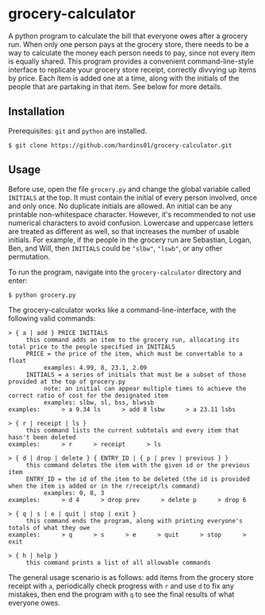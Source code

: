# grocery-calculator

A python program to calculate the bill that everyone owes after a grocery run. When only one person pays at the grocery store, there needs to be a way to calculate the money each person needs to pay, since not every item is equally shared. This program provides a convenient command-line-style interface to replicate your grocery store receipt, correctly divvying up items by price. Each item is added one at a time, along with the initials of the people that are partaking in that item. See below for more details.

## Installation

Prerequisites: `git` and `python` are installed.

`$ git clone https://github.com/hardins01/grocery-calculator.git`

## Usage

Before use, open the file `grocery.py` and change the global variable called `INITIALS` at the top. It must contain the initial of every person involved, once and only once. No duplicate initials are allowed. An initial can be any printable non-whitespace character. However, it's recommended to not use numerical characters to avoid confusion. Lowercase and uppercase letters are treated as different as well, so that increases the number of usable initials. For example, if the people in the grocery run are Sebastian, Logan, Ben, and Will, then `INITIALS` could be `"slbw"`, `"lswb"`, or any other permutation.

To run the program, navigate into the `grocery-calculator` directory and enter:

`$ python grocery.py`

The grocery-calculator works like a command-line-interface, with the following valid commands:

```text
> { a | add } PRICE INITIALS
     this command adds an item to the grocery run, allocating its total price to the people specified in INITIALS
     PRICE = the price of the item, which must be convertable to a float
          examples: 4.99, 8, 23.1, 2.09
     INITIALS = a series of initials that must be a subset of those provided at the top of grocery.py
          note: an initial can appear multiple times to achieve the correct ratio of cost for the designated item
          examples: slbw, sl, bss, blwssb
examples:      > a 9.34 ls      > add 8 lsbw      > a 23.11 lsbs

> { r | receipt | ls }
     this command lists the current subtotals and every item that hasn't been deleted
examples:      > r      > receipt      > ls

> { d | drop | delete } { ENTRY_ID | { p | prev | previous } }
     this command deletes the item with the given id or the previous item
     ENTRY_ID = the id of the item to be deleted (the id is provided when the item is added or in the r/receipt/ls command)
          examples: 0, 8, 3
examples:      > d 4      > drop prev      > delete p      > drop 6

> { q | s | e | quit | stop | exit }
     this command ends the program, along with printing everyone's totals of what they owe
examples:      > q      > s      > e      > quit      > stop      > exit

> { h | help }
     this command prints a list of all allowable commands
```

The general usage scenario is as follows: add items from the grocery store receipt with `a`, periodically check progress with `r` and use `d` to fix any mistakes, then end the program with `q` to see the final results of what everyone owes.
